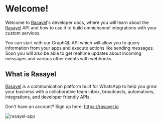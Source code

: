 # Welcome!

Welcome to [Rasayel](https://rasayel.io)'s developer docs, where you will learn about the [Rasayel](https://rasayel.io) API and how to use it to build omnichannel integrations with your custom services.

You can start with our GraphQL API which will allow you to query information from your apps and execute actions like sending messages. Soon you will also be able to get realtime updates about incoming messages and various other events with webhooks.

## What is Rasayel

[Rasayel](https://rasayel.io) is a communication platform built for WhatsApp to help you grow your business with a collaborative team inbox, broadcasts, automations, integrations, and developer friendly APIs.

Don't have an account? Sign up here: https://rasayel.io

![rasayel-app](/rasayel-app.png)
